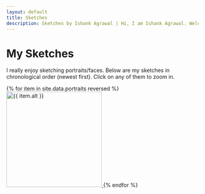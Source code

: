 ```yaml
---
layout: default
title: Sketches
description: Sketches by Ishank Agrawal | Hi, I am Ishank Agrawal. Welcome to my website. Here you can learn all about me, my awards and you can see my sketches.
---
```


# My Sketches

I really enjoy sketching portraits/faces. Below are my sketches in chronological order (newest first).
Click on any of them to zoom in.

<div class="box">
    {% for item in site.data.portraits reversed %}
    <a class="sketches-link" href="assets/images/portraits/{{ item.src }}">
        <img class="sketches" src="assets/images/portraits/{{ item.src }}"
        alt="{{ item.alt }}" title="{{ item.title }}" height="250px">   
    </a>
    {% endfor %}
</div>  